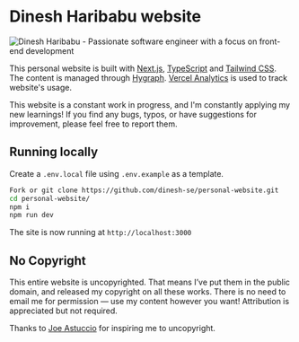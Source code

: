 # Dinesh Haribabu website

![Dinesh Haribabu - Passionate software engineer with a focus on front-end development](https://res.cloudinary.com/dineshharibabu-in/image/upload/v1710773278/Personal%20website/landing-page.png)

This personal website is built with [Next.js](https://nextjs.org/), [TypeScript](https://www.typescriptlang.org/) and [Tailwind CSS](https://tailwindcss.com/). The content is managed through [Hygraph](https://hygraph.com/). [Vercel Analytics](https://vercel.com/analytics) is used to track website's usage.

This website is a constant work in progress, and I'm constantly applying my new learnings! If you find any bugs, typos, or have suggestions for improvement, please feel free to report them.

## Running locally

Create a `.env.local` file using `.env.example` as a template.

```bash
Fork or git clone https://github.com/dinesh-se/personal-website.git
cd personal-website/
npm i
npm run dev
```

The site is now running at `http://localhost:3000`

## No Copyright

This entire website is uncopyrighted. That means I’ve put them in the public domain, and released my copyright on all these works. There is no need to email me for permission — use my content however you want! Attribution is appreciated but not required.

Thanks to [Joe Astuccio](https://astucc.io/uncopyright/) for inspiring me to uncopyright.
